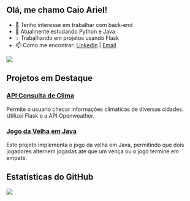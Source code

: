 ## Olá, me chamo Caio Ariel!

- 🔭 Tenho interesse em trabalhar com back-end
- 🌱 Atualmente estudando Python e Java
- 💡 Trabalhando em projetos usando Flask 
- 📫 Como me encontrar: [LinkedIn](https://www.linkedin.com/in/caio-ariel-693201281/) | [Email](caio.ariel@outlook.com)

<picture>
  <source
    srcset="https://github-readme-stats.vercel.app/api?username=caiosaraiv1&show_icons=true&theme=dark"
    media="(prefers-color-scheme: dark)"
  />
  <source
    srcset="https://github-readme-stats.vercel.app/api?username=caiosaraiv1&show_icons=true"
    media="(prefers-color-scheme: light), (prefers-color-scheme: no-preference)"
  />
  <img src="https://github-readme-stats.vercel.app/api?username=caiosaraiv1&show_icons=true" />
</picture>

## Projetos em Destaque

### [API Consulta de Clima](https://github.com/caiosaraiv1/api-consultaclima)
Permite o usuario checar informações climaticas de diversas cidades. Utilizei Flask e a API Openweather.

### [Jogo da Velha em Java](https://github.com/caiosaraiv1/jogo-da-velha-java)
Este projeto implementa o jogo da velha em Java, permitindo que dois jogadores alternem jogadas até que um vença ou o jogo termine em empate.


## Estatísticas do GitHub

<picture>
  <source
    srcset="https://github-readme-streak-stats.herokuapp.com/?user=caiosaraiv1&theme=dark"
    media="(prefers-color-scheme: dark)"
  />
  <source
    srcset="https://github-readme-streak-stats.herokuapp.com/?user=caiosaraiv1"
    media="(prefers-color-scheme: light), (prefers-color-scheme: no-preference)"
  />
  <img src="https://github-readme-streak-stats.herokuapp.com/?user=caiosaraiv1" />
</picture>
